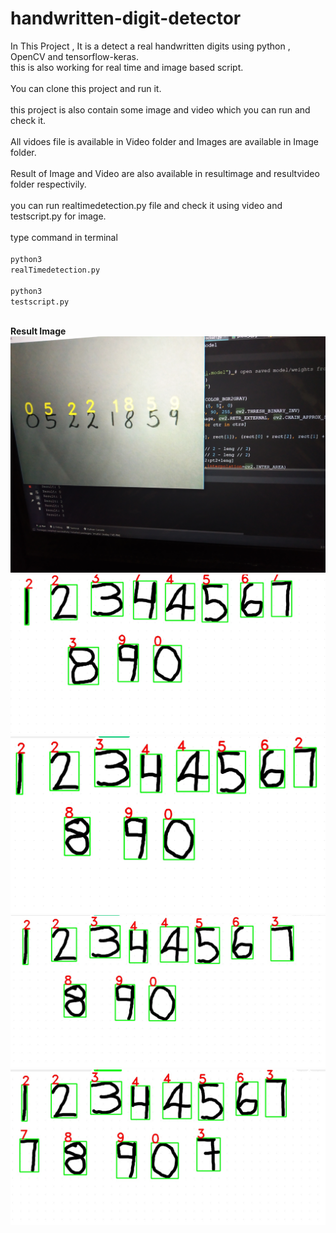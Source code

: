 # handwritten-digit-detector
In This Project , It is a detect a real handwritten digits using python , OpenCV and tensorflow-keras.<br/>
this is also working for real time and image based script.<br/>
<br/>
You can clone this project and run it.<br/>
<br/>
this project is also contain some image and video which you can run and check it.<br/>
<br/>
All vidoes file is available in Video folder and Images are available in Image folder.<br/>
<br/>
Result of Image and Video are also available in resultimage and resultvideo folder respectivily.<br/>
<br/>
you can run realtimedetection.py file and check it using video and testscript.py for image.<br/>
<br/>
type command in terminal<br/>
<br/>
<code>python3 realTimedetection.py</code></br>
<br/>
<code>python3 testscript.py</code></br>
<br/>

<b>Result Image</b>
![Result Image](result_image.jpg)
![Result Image1](resultimage/image2.jpg)
![Result Image2](resultimage/image3.jpg)
![Result Image3](resultimage/image4.jpg)
![Result Image4](resultimage/image7.jpg)
